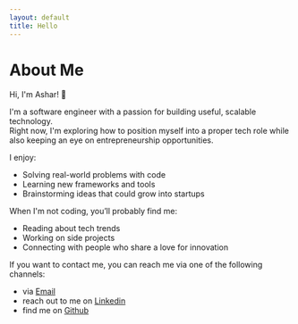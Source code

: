 ```yaml
---
layout: default
title: Hello
---
```


# About Me

Hi, I'm Ashar! 👋  

I'm a software engineer with a passion for building useful, scalable technology.  
Right now, I'm exploring how to position myself into a proper tech role while also keeping an eye on entrepreneurship opportunities.  

I enjoy:  
- Solving real-world problems with code  
- Learning new frameworks and tools  
- Brainstorming ideas that could grow into startups  

When I'm not coding, you’ll probably find me:  
- Reading about tech trends  
- Working on side projects  
- Connecting with people who share a love for innovation  

If you want to contact me, you can reach me via one of the following channels:
- via [Email](mailto:asharmalik.khan@gmail.com)
- reach out to me on [Linkedin](https://www.linkedin.com/in/ashar-malik-/)
- find me on [Github](https://github.com/asharmalik19)